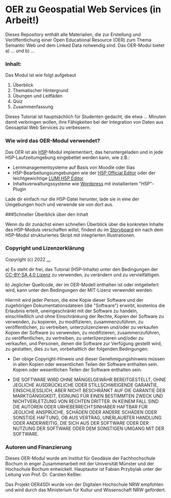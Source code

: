 # OER zu Geospatial Web Services (in Arbeit!)          

Dieses Repository enthält alle Materialien, die zur Erstellung und Veröffentlichung einer Open Educational Resource (OER) zum 
Thema Semantic Web und dem Linked Data notwendig sind. Das OER-Modul bietet a) ... und b) ...

### Inhalt:
Das Modul ist wie folgt aufgebaut

1. Überblick
2. Thematischer Hintergrund 
3. Übungen und Leitfäden
4. Quiz
5. Zusammenfassung 

Dieses Tutorial ist hauptsächlich für Studenten gedacht, die etwa ... Minuten damit verbringen wollen, ihre Fähigkeiten bei der Integration von Daten aus Geosaptial Web Services zu verbessern.

### Wie wird das OER-Modul verwendet?

Das OER ist als [H5P](https://h5p.org/)-Modul implementiert, das heruntergeladen und in jede H5P-Laufzeitumgebung eingebettet werden kann, wie z.B.: 
- Lernmanagementsysteme auf Basis von Moodle oder Ilias 
- H5P-Bearbeitungsumgebungen wie der [H5P Official Editor](https://h5p.org/) oder der leichtgewichtige [LUMI H5P Editor](https://lumi.education/)
- Inhaltsverwaltungssysteme wie [Wordpress](https://wordpress.com/) mit installiertem "H5P"-Plugin

Lade dir einfach nur die H5P-Datei herunter, lade sie in eine der Umgebungen hoch und verwende sie von dort aus.

###Schneller Überblick über den Inhalt

Wenn du dir zunächst einen schnellen Überblick über die konkreten Inhalte des H5P-Moduls verschaffen willst, findest du im [Storyboard](/StoryBoard_Deutsch.md) ein nach dem H5P-Modul strukturiertes Skript mit integrierten Illustrationen. 

### Copyright und Lizenzerklärung

Copyright (c) 2022 [...](...)

a) Es steht dir frei, das Tutorial (H5P-Inhalte) unter den Bedingungen der [CC-BY-SA 4.0 Lizenz](https://creativecommons.org/licenses/by-sa/4.0/legalcode) zu verwenden, zu verändern und zu vervielfältigen. 

b) Jeglicher Quellcode, der im OER-Modell enthalten ist oder mitgeliefert wird, kann unter den Bedingungen der MIT-Lizenz verwendet werden:

Hiermit wird jeder Person, die eine Kopie dieser Software und der zugehörigen Dokumentationsdateien (die "Software") erwirbt, kostenlos die Erlaubnis erteilt, uneingeschränkt mit der Software zu handeln, einschließlich und ohne Einschränkung der Rechte, Kopien der Software zu verwenden, zu kopieren, zu modifizieren, zusammenzuführen, zu veröffentlichen, zu vertreiben, unterzulizenzieren und/oder zu verkaufen
Kopien der Software zu verwenden, zu modifizieren, zusammenzuführen, zu veröffentlichen, zu vertreiben, zu unterlizenzieren und/oder zu verkaufen, und Personen, denen die Software zur Verfügung gestellt wird, zu gestatten, dies zu tun, vorbehaltlich der folgenden Bedingungen:

* Der obige Copyright-Hinweis und dieser Genehmigungshinweis müssen in allen Kopien oder wesentlichen Teilen der Software enthalten sein.
Kopien oder wesentlichen Teilen der Software enthalten sein.

* DIE SOFTWARE WIRD OHNE MÄNGELGEWÄHR BEREITGESTELLT, OHNE JEGLICHE AUSDRÜCKLICHE ODER STILLSCHWEIGENDE GARANTIE, EINSCHLIESSLICH, ABER NICHT BESCHRÄNKT AUF DIE GARANTIE DER MARKTGÄNGIGKEIT,
EIGNUNG FÜR EINEN BESTIMMTEN ZWECK UND NICHTVERLETZUNG VON RECHTEN DRITTER. IN KEINEM FALL SIND DIE AUTOREN ODER URHEBERRECHTSINHABER HAFTBAR FÜR JEGLICHE ANSPRÜCHE, SCHÄDEN ODER ANDERE
SCHÄDEN ODER SONSTIGE HAFTUNG, OB AUS VERTRAG, UNERLAUBTER HANDLUNG ODER ANDERWEITIG, DIE SICH AUS DER SOFTWARE ODER DER NUTZUNG DER SOFTWARE ODER DEM SONSTIGEN UMGANG MIT DER
SOFTWARE. 

### Autoren und Finanzierung

Dieses OER-Modul wurde am Institut für Geodäsie der Fachhochschule Bochum in enger Zusammenarbeit mit der Universität Münster und der Hochschule Bochum entwickelt. Hauptautor ist Fabian Przybylak unter der Leitung von Prof. Dr. Carsten Keßler.

Das Projekt OER4SDI wurde von der Digitalen Hochschule NRW empfohlen und wird durch das Ministerium für Kultur und Wissenschaft NRW gefördert.
